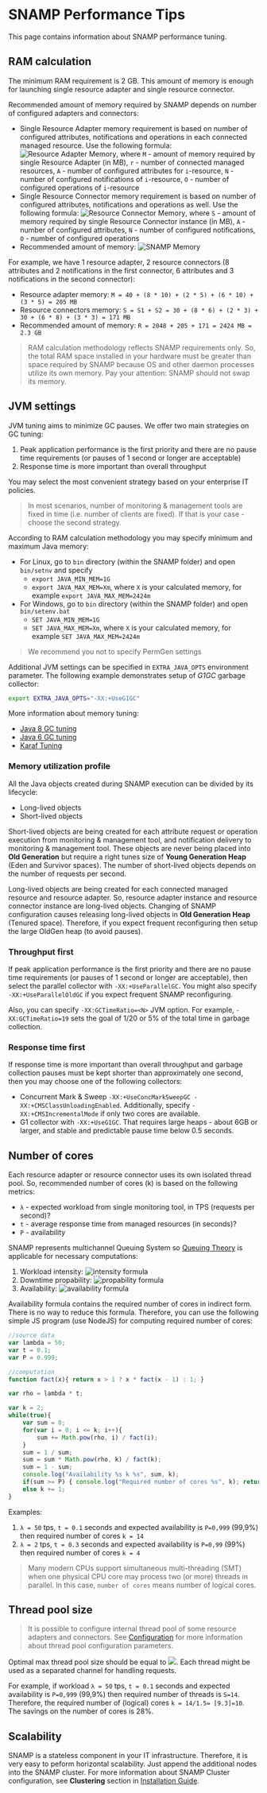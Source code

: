 SNAMP Performance Tips
====
This page contains information about SNAMP performance tuning.

## RAM calculation
The minimum RAM requirement is 2 GB. This amount of memory is enough for launching single resource adapter and single resource connector.

Recommended amount of memory required by SNAMP depends on number of configured adapters and connectors:

* Single Resource Adapter memory requirement is based on number of configured attributes, notifications and operations in each connected managed resource. Use the following formula: ![Resource Adapter Memory](http://latex.codecogs.com/gif.latex?M=40&plus;\sum_{i=1}^{r}A\times&space;10&plus;N\times&space;5&plus;O), where `M` - amount of memory required by single Resource Adapter (in MB), `r` - number of connected managed resources, `A` - number of configured attributes for `i`-resource, `N` - number of configured notifications of `i`-resource, `O` - number of configured operations of `i`-resource
* Single Resource Connector memory requirement is based on number of configured attributes, notifications and operations as well. Use the following formula: ![Resource Connector Memory](http://latex.codecogs.com/gif.latex?S=30&plus;A\times&space;6&plus;N\times&space;3&plus;O), where `S` - amount of memory required by single Resource Connector instance (in MB), `A` - number of configured attributes, `N` - number of configured notifications, `O` - number of configured operations
* Recommended amount of memory: ![SNAMP Memory](http://latex.codecogs.com/gif.latex?R=2048&space;&plus;&space;\sum_{i=1}^{r}S_{i}&plus;\sum_{i=1}^{r}M_{i})

For example, we have 1 resource adapter, 2 resource connectors (8 attributes and 2 notifications in the first connector, 6 attributes and 3 notifications in the second connector):

* Resource adapter memory: `M = 40 + (8 * 10) + (2 * 5) + (6 * 10) + (3 * 5) = 205 MB`
* Resource connectors memory: `S = S1 + S2 = 30 + (8 * 6) + (2 * 3) + 30 + (6 * 8) + (3 * 3) = 171 MB`
* Recommended amount of memory: `R = 2048 + 205 + 171 = 2424 MB = 2.3 GB`

> RAM calculation methodology reflects SNAMP requirements only. So, the total RAM space installed in your hardware must be greater than space required by SNAMP because OS and other daemon processes utilize its own memory. Pay your attention: SNAMP should not swap its memory.

## JVM settings
JVM tuning aims to minimize GC pauses. We offer two main strategies on GC tuning:

1. Peak application performance is the first priority and there are no pause time requirements (or pauses of 1 second or longer are acceptable)
1. Response time is more important than overall throughput

You may select the most convenient strategy based on your enterprise IT policies.
> In most scenarios, number of monitoring & management tools are fixed in time (i.e. number of clients are fixed). If that is your case - choose the second strategy.

According to RAM calculation methodology you may specify minimum and maximum Java memory:

* For Linux, go to `bin` directory (within the SNAMP folder) and open `bin/setnv` and specify
	* `export JAVA_MIN_MEM=1G`
	* `export JAVA_MAX_MEM=Xm`, where `X` is your calculated memory, for example `export JAVA_MAX_MEM=2424m`
* For Windows, go to `bin` directory (within the SNAMP folder) and open `bin/setenv.bat`
	* `SET JAVA_MIN_MEM=1G`
	* `SET JAVA_MAX_MEM=Xm`,  where `X` is your calculated memory, for example `SET JAVA_MAX_MEM=2424m`

> We recommend you not to specify PermGen settings

Additional JVM settings can be specified in `EXTRA_JAVA_OPTS` environment parameter. The following example demonstrates setup of _G1GC_ garbage collector:

```bash
export EXTRA_JAVA_OPTS="-XX:+UseG1GC"
```

More information about memory tuning:

* [Java 8 GC tuning](http://docs.oracle.com/javase/8/docs/technotes/guides/vm/gctuning/index.html)
* [Java 6 GC tuning](http://www.oracle.com/technetwork/java/javase/gc-tuning-6-140523.html)
* [Karaf Tuning](http://karaf.apache.org/manual/latest/users-guide/tuning.html)


### Memory utilization profile
All the Java objects created during SNAMP execution can be divided by its lifecycle:

* Long-lived objects
* Short-lived objects

Short-lived objects are being created for each attribute request or operation execution from monitoring & management tool, and notification delivery to monitoring & management tool. These objects are never being placed into **Old Generation** but require a right tunes size of **Young Generation Heap** (Eden and Survivor spaces). The number of short-lived objects depends on the number of requests per second.

Long-lived objects are being created for each connected managed resource and resource adapter. So, resource adapter instance and resource connector instance are long-lived objects. Changing of SNAMP configuration causes releasing long-lived objects in **Old Generation Heap** (Tenured space). Therefore, if you expect frequent reconfiguring then setup the large OldGen heap (to avoid pauses).

### Throughput first
If peak application performance is the first priority and there are no pause time requirements (or pauses of 1 second or longer are acceptable), then select the parallel collector with `-XX:+UseParallelGC`. You might also specify `-XX:+UseParallelOldGC` if you expect frequent SNAMP reconfiguring.

Also, you can specify `-XX:GCTimeRatio=<N>` JVM option. For example, `-XX:GCTimeRatio=19` sets the goal of 1/20 or 5% of the total time in garbage collection.

### Response time first
If response time is more important than overall throughput and garbage collection pauses must be kept shorter than approximately one second, then you may choose one of the following collectors:

* Concurrent Mark & Sweep `-XX:+UseConcMarkSweepGC -XX:+CMSClassUnloadingEnabled`. Additionally, specify `-XX:+CMSIncrementalMode` if only two cores are available.
* G1 collector with `-XX:+UseG1GC`. That requires large heaps - about 6GB or larger, and stable and predictable pause time below 0.5 seconds.


## Number of cores
Each resource adapter or resource connector uses its own isolated thread pool.
So, recommended number of cores (k) is based on the following metrics:

* `λ` - expected workload from single monitoring tool, in TPS (requests per second)?
* `t` - average response time from managed resources (in seconds)?
* `P` - availability

SNAMP represents multichannel Queuing System so [Queuing Theory](https://en.wikipedia.org/wiki/Queueing_theory) is applicable for necessary computations:

1. Workload intensity: ![intensity formula](http://latex.codecogs.com/gif.latex?\rho=\lambda\times&space;t)
1. Downtime propability: ![propability formula](http://latex.codecogs.com/gif.latex?p_{0}=\frac{1}{\sum_{i=0}^{k}\frac{\rho^{i}}{i!}})
1. Availability: ![availability formula](http://latex.codecogs.com/gif.latex?P=1-\frac{\rho^{k}}{k!}\rho_{0})

Availability formula contains the required number of cores in indirect form. There is no way to reduce this formula. Therefore, you can use the following simple JS program (use NodeJS) for computing required number of cores:
```js
//source data
var lambda = 50;
var t = 0.1;
var P = 0.999;

//computation
function fact(x){ return x > 1 ? x * fact(x - 1) : 1; }

var rho = lambda * t;

var k = 2;
while(true){
	var sum = 0;
	for(var i = 0; i <= k; i++){
		sum += Math.pow(rho, i) / fact(i);
	}
	sum = 1 / sum;
	sum = sum * Math.pow(rho, k) / fact(k);
	sum = 1 - sum;
	console.log("Availability %s k %s", sum, k);
	if(sum >= P) { console.log("Required number of cores %s", k); return;}
	else k += 1;
}
```

Examples:

1. `λ = 50` tps, `t = 0.1` seconds and expected availability is `P=0,999` (99,9%) then required number of cores `k = 14`
1. `λ = 2` tps, `t = 0.3` seconds and expected availability is `P=0,99` (99%) then required number of cores `k = 4`

> Many modern CPUs support simultaneous multi-threading (SMT) when one physical CPU core may process two (or more) threads in parallel. In this case, `number of cores` means number of logical cores.

## Thread pool size
> It is possible to configure internal thread pool of some resource adapters and connectors. See [Configuration](configuration.md) for more information about thread pool configuration parameters.

Optimal max thread pool size should be equal to ![](http://latex.codecogs.com/gif.latex?S=1.5\times&space;k). Each thread might be used as a separated channel for handling requests.

For example, if workload `λ = 50` tps, `t = 0.1` seconds and expected availability is `P=0,999` (99,9%) then required number of threads  is `S=14`. Therefore, the required number of (logical) cores `k = 14/1.5= [9.3]=10`. The savings on the number of cores is 28%.

## Scalability
SNAMP is a stateless component in your IT infrastructure. Therefore, it is very easy to peform horizontal scalability. Just append the additional nodes into the SNAMP cluster. For more information about SNAMP Cluster configuration, see **Clustering** section in [Installation Guide](installation.md).
